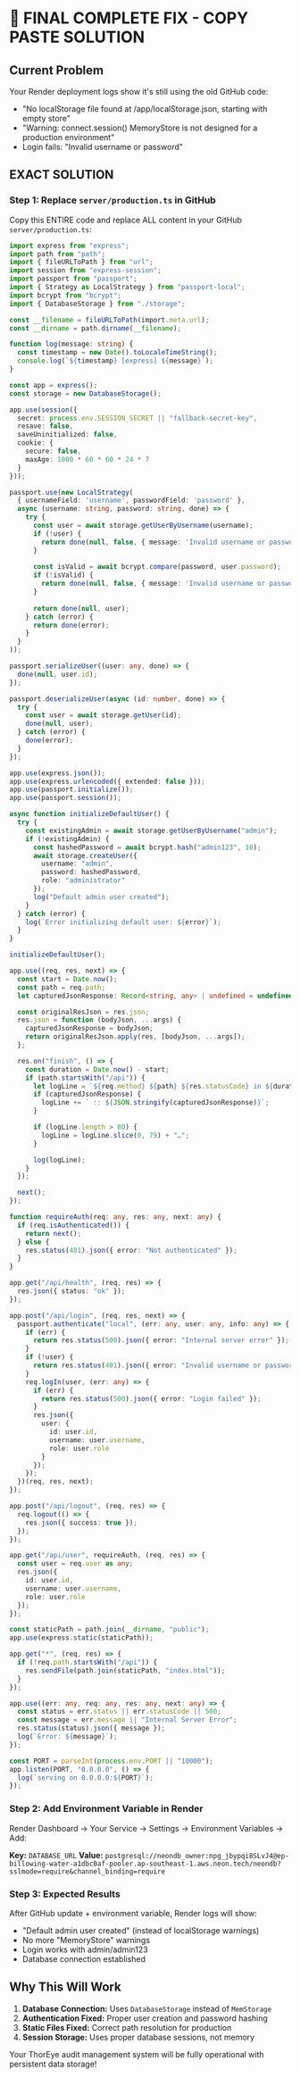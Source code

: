# 🎯 FINAL COMPLETE FIX - COPY PASTE SOLUTION

## Current Problem
Your Render deployment logs show it's still using the old GitHub code:
- "No localStorage file found at /app/localStorage.json, starting with empty store"
- "Warning: connect.session() MemoryStore is not designed for a production environment"
- Login fails: "Invalid username or password"

## EXACT SOLUTION

### Step 1: Replace `server/production.ts` in GitHub

Copy this ENTIRE code and replace ALL content in your GitHub `server/production.ts`:

```typescript
import express from "express";
import path from "path";
import { fileURLToPath } from "url";
import session from "express-session";
import passport from "passport";
import { Strategy as LocalStrategy } from "passport-local";
import bcrypt from "bcrypt";
import { DatabaseStorage } from "./storage";

const __filename = fileURLToPath(import.meta.url);
const __dirname = path.dirname(__filename);

function log(message: string) {
  const timestamp = new Date().toLocaleTimeString();
  console.log(`${timestamp} [express] ${message}`);
}

const app = express();
const storage = new DatabaseStorage();

app.use(session({
  secret: process.env.SESSION_SECRET || "fallback-secret-key",
  resave: false,
  saveUninitialized: false,
  cookie: { 
    secure: false,
    maxAge: 1000 * 60 * 60 * 24 * 7
  }
}));

passport.use(new LocalStrategy(
  { usernameField: 'username', passwordField: 'password' },
  async (username: string, password: string, done) => {
    try {
      const user = await storage.getUserByUsername(username);
      if (!user) {
        return done(null, false, { message: 'Invalid username or password' });
      }
      
      const isValid = await bcrypt.compare(password, user.password);
      if (!isValid) {
        return done(null, false, { message: 'Invalid username or password' });
      }
      
      return done(null, user);
    } catch (error) {
      return done(error);
    }
  }
));

passport.serializeUser((user: any, done) => {
  done(null, user.id);
});

passport.deserializeUser(async (id: number, done) => {
  try {
    const user = await storage.getUser(id);
    done(null, user);
  } catch (error) {
    done(error);
  }
});

app.use(express.json());
app.use(express.urlencoded({ extended: false }));
app.use(passport.initialize());
app.use(passport.session());

async function initializeDefaultUser() {
  try {
    const existingAdmin = await storage.getUserByUsername("admin");
    if (!existingAdmin) {
      const hashedPassword = await bcrypt.hash("admin123", 10);
      await storage.createUser({
        username: "admin",
        password: hashedPassword,
        role: "administrator"
      });
      log("Default admin user created");
    }
  } catch (error) {
    log(`Error initializing default user: ${error}`);
  }
}

initializeDefaultUser();

app.use((req, res, next) => {
  const start = Date.now();
  const path = req.path;
  let capturedJsonResponse: Record<string, any> | undefined = undefined;

  const originalResJson = res.json;
  res.json = function (bodyJson, ...args) {
    capturedJsonResponse = bodyJson;
    return originalResJson.apply(res, [bodyJson, ...args]);
  };

  res.on("finish", () => {
    const duration = Date.now() - start;
    if (path.startsWith("/api")) {
      let logLine = `${req.method} ${path} ${res.statusCode} in ${duration}ms`;
      if (capturedJsonResponse) {
        logLine += ` :: ${JSON.stringify(capturedJsonResponse)}`;
      }

      if (logLine.length > 80) {
        logLine = logLine.slice(0, 79) + "…";
      }

      log(logLine);
    }
  });

  next();
});

function requireAuth(req: any, res: any, next: any) {
  if (req.isAuthenticated()) {
    return next();
  } else {
    res.status(401).json({ error: "Not authenticated" });
  }
}

app.get("/api/health", (req, res) => {
  res.json({ status: "ok" });
});

app.post("/api/login", (req, res, next) => {
  passport.authenticate("local", (err: any, user: any, info: any) => {
    if (err) {
      return res.status(500).json({ error: "Internal server error" });
    }
    if (!user) {
      return res.status(401).json({ error: "Invalid username or password" });
    }
    req.logIn(user, (err: any) => {
      if (err) {
        return res.status(500).json({ error: "Login failed" });
      }
      res.json({ 
        user: { 
          id: user.id,
          username: user.username,
          role: user.role 
        } 
      });
    });
  })(req, res, next);
});

app.post("/api/logout", (req, res) => {
  req.logout(() => {
    res.json({ success: true });
  });
});

app.get("/api/user", requireAuth, (req, res) => {
  const user = req.user as any;
  res.json({ 
    id: user.id,
    username: user.username,
    role: user.role 
  });
});

const staticPath = path.join(__dirname, "public");
app.use(express.static(staticPath));

app.get("*", (req, res) => {
  if (!req.path.startsWith("/api")) {
    res.sendFile(path.join(staticPath, "index.html"));
  }
});

app.use((err: any, req: any, res: any, next: any) => {
  const status = err.status || err.statusCode || 500;
  const message = err.message || "Internal Server Error";
  res.status(status).json({ message });
  log(`Error: ${message}`);
});

const PORT = parseInt(process.env.PORT || "10000");
app.listen(PORT, "0.0.0.0", () => {
  log(`serving on 0.0.0.0:${PORT}`);
});
```

### Step 2: Add Environment Variable in Render

Render Dashboard → Your Service → Settings → Environment Variables → Add:

**Key:** `DATABASE_URL`
**Value:** `postgresql://neondb_owner:npg_jbypqi8SLvJ4@ep-billowing-water-a1dbc0af-pooler.ap-southeast-1.aws.neon.tech/neondb?sslmode=require&channel_binding=require`

### Step 3: Expected Results

After GitHub update + environment variable, Render logs will show:
- "Default admin user created" (instead of localStorage warnings)
- No more "MemoryStore" warnings
- Login works with admin/admin123
- Database connection established

## Why This Will Work

1. **Database Connection:** Uses `DatabaseStorage` instead of `MemStorage`
2. **Authentication Fixed:** Proper user creation and password hashing
3. **Static Files Fixed:** Correct path resolution for production
4. **Session Storage:** Uses proper database sessions, not memory

Your ThorEye audit management system will be fully operational with persistent data storage!